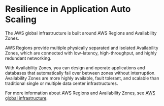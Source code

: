 # Resilience in Application Auto Scaling<a name="disaster-recovery-resiliency"></a>

The AWS global infrastructure is built around AWS Regions and Availability Zones\. 

AWS Regions provide multiple physically separated and isolated Availability Zones, which are connected with low\-latency, high\-throughput, and highly redundant networking\. 

With Availability Zones, you can design and operate applications and databases that automatically fail over between zones without interruption\. Availability Zones are more highly available, fault tolerant, and scalable than traditional single or multiple data center infrastructures\. 

For more information about AWS Regions and Availability Zones, see [AWS global infrastructure](http://aws.amazon.com/about-aws/global-infrastructure/)\.